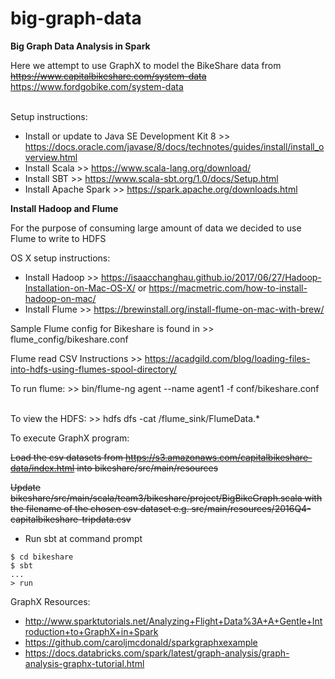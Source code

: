 # big-graph-data
**Big Graph Data Analysis in Spark**

Here we attempt to use GraphX to model the BikeShare data from ~~https://www.capitalbikeshare.com/system-data~~ <https://www.fordgobike.com/system-data>
<br><br>

Setup instructions:

- Install or update to Java SE Development Kit 8 >> https://docs.oracle.com/javase/8/docs/technotes/guides/install/install_overview.html
- Install Scala >> https://www.scala-lang.org/download/
- Install SBT >> https://www.scala-sbt.org/1.0/docs/Setup.html
- Install Apache Spark >> https://spark.apache.org/downloads.html

**Install Hadoop and Flume**

For the purpose of consuming large amount of data we decided to use Flume to write to HDFS

OS X setup instructions:
 - Install Hadoop >> <https://isaacchanghau.github.io/2017/06/27/Hadoop-Installation-on-Mac-OS-X/> or <https://macmetric.com/how-to-install-hadoop-on-mac/>
 - Install Flume >> <https://brewinstall.org/install-flume-on-mac-with-brew/>

Sample Flume config for Bikeshare is found in >> flume_config/bikeshare.conf

Flume read CSV Instructions >> <https://acadgild.com/blog/loading-files-into-hdfs-using-flumes-spool-directory/>

To run flume: >> bin/flume-ng agent --name agent1 -f conf/bikeshare.conf
<br><br>

To view the HDFS: >> hdfs dfs -cat /flume_sink/FlumeData.*

To execute GraphX program:

~~Load the csv datasets from https://s3.amazonaws.com/capitalbikeshare-data/index.html into bikeshare/src/main/resources~~

~~Update bikeshare/src/main/scala/team3/bikeshare/project/BigBikeGraph.scala with the filename of the chosen csv dataset e.g. src/main/resources/2016Q4-capitalbikeshare-tripdata.csv~~
- Run sbt at command prompt
```
$ cd bikeshare
$ sbt
...
> run
```

GraphX Resources:
- <http://www.sparktutorials.net/Analyzing+Flight+Data%3A+A+Gentle+Introduction+to+GraphX+in+Spark>
- <https://github.com/caroljmcdonald/sparkgraphxexample>
- <https://docs.databricks.com/spark/latest/graph-analysis/graph-analysis-graphx-tutorial.html>
